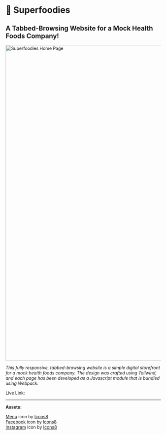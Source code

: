 <h1>🍎 Superfoodies</h1>

<h2>A Tabbed-Browsing Website for a Mock Health Foods Company!</h2>

<img width="1025" alt="Superfoodies Home Page" src="https://user-images.githubusercontent.com/106128212/222317994-576170a2-70e9-44a3-9df1-ceb47b091ecc.png">

<i>This fully responsive, tabbed-browsing website is a simple digital storefront for a mock health foods company. The design was crafted using Tailwind, and each page has been developed as a Javascript module that is bundled using Webpack.</i>
  
Live Link:
  
<hr>

<strong>Assets:</strong><br>

<a target="_blank" href="https://icons8.com/icon/dMz54mFbVirR/menu">Menu</a> icon by <a target="_blank" href="https://icons8.com">Icons8</a><br>
<a target="_blank" href="https://icons8.com/icon/118490/facebook">Facebook</a> icon by <a target="_blank" href="https://icons8.com">Icons8</a><br>
<a target="_blank" href="https://icons8.com/icon/84884/instagram">Instagram</a> icon by <a target="_blank" href="https://icons8.com">Icons8</a>
